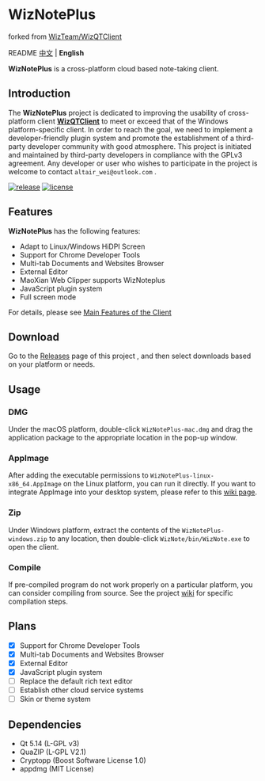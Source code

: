 # WizNotePlus

forked from [WizTeam/WizQTClient](https://github.com/WizTeam/WizQTClient)

README [中文](../README.md) | **English**

**WizNotePlus** is a cross-platform cloud based note-taking client.

## Introduction

The **WizNotePlus** project is dedicated to improving the usability of cross-platform client **[WizQTClient](https://github.com/WizTeam/WizQTClient)** to meet or exceed that of the Windows platform-specific client. In order to reach the goal, we need to implement a developer-friendly plugin system and promote the establishment of a third-party developer community with good atmosphere. This project is initiated and maintained by third-party developers in compliance with the GPLv3 agreement. Any developer or user who wishes to participate in the project is welcome to contact `altair_wei@outlook.com` .

[![release](https://img.shields.io/badge/release-v2.8.1-green.svg)](https://github.com/altairwei/WizNotePlus/releases) [![license](https://img.shields.io/badge/license-GPLv3-green.svg)](https://github.com/altairwei/WizNotePlus/blob/master/LICENSE)

## Features

**WizNotePlus** has the following features:

* Adapt to Linux/Windows HiDPI Screen
* Support for Chrome Developer Tools
* Multi-tab Documents and Websites Browser
* External Editor
* MaoXian Web Clipper supports WizNoteplus
* JavaScript plugin system
* Full screen mode

For details, please see [Main Features of the Client](https://github.com/altairwei/WizNotePlus/wiki/%E5%AE%A2%E6%88%B7%E7%AB%AF%E4%B8%BB%E8%A6%81%E7%89%B9%E6%80%A7)

## Download

Go to the [Releases](https://github.com/altairwei/WizNotePlus/releases) page of this project , and then select downloads based on your platform or needs.

## Usage

### DMG

Under the macOS platform, double-click `WizNotePlus-mac.dmg` and drag the application package to the appropriate location in the pop-up window.

### AppImage

After adding the executable permissions to `WizNotePlus-linux-x86_64.AppImage` on the Linux platform, you can run it directly. If you want to integrate AppImage into your desktop system, please refer to this [wiki page](https://github.com/altairwei/WizNotePlus/wiki/AppImage%E6%95%B4%E5%90%88%E5%85%A5%E6%A1%8C%E9%9D%A2%E7%8E%AF%E5%A2%83).

### Zip

Under Windows platform, extract the contents of the `WizNotePlus-windows.zip` to any location, then double-click `WizNote/bin/WizNote.exe` to open the client.

### Compile

If pre-compiled program do not work properly on a particular platform, you can consider compiling from source. See the project [wiki](https://github.com/altairwei/WizNotePlus/wiki/%E5%AE%A2%E6%88%B7%E7%AB%AF%E7%BC%96%E8%AF%91%E6%AD%A5%E9%AA%A4) for specific compilation steps.

## Plans

- [x] Support for Chrome Developer Tools
- [x] Multi-tab Documents and Websites Browser
- [x] External Editor
- [x] JavaScript plugin system
- [ ] Replace the default rich text editor
- [ ] Establish other cloud service systems
- [ ] Skin or theme system

## Dependencies

- Qt 5.14 (L-GPL v3)
- QuaZIP (L-GPL V2.1)
- Cryptopp (Boost Software License 1.0)
- appdmg (MIT License)
